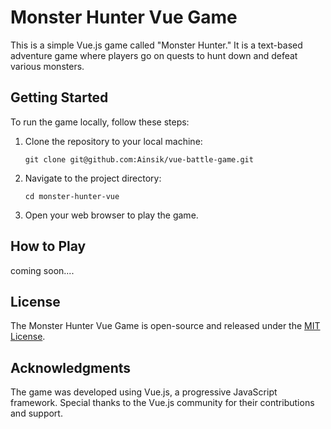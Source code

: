 # Monster Hunter Vue Game

This is a simple Vue.js game called "Monster Hunter." It is a text-based adventure game where players go on quests to hunt down and defeat various monsters.

## Getting Started

To run the game locally, follow these steps:

1. Clone the repository to your local machine:  
   ```
   git clone git@github.com:Ainsik/vue-battle-game.git
   ```

2. Navigate to the project directory:  
   ```
   cd monster-hunter-vue
   ```

3. Open your web browser to play the game.

## How to Play

coming soon....

## License

The Monster Hunter Vue Game is open-source and released under the [MIT License](https://opensource.org/licenses/MIT).

## Acknowledgments

The game was developed using Vue.js, a progressive JavaScript framework. Special thanks to the Vue.js community for their contributions and support.
